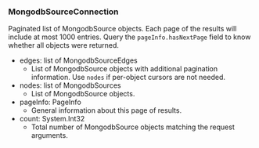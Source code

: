 ### MongodbSourceConnection
Paginated list of MongodbSource objects. Each page of the results will include at most 1000 entries. Query the `pageInfo.hasNextPage` field to know whether all objects were returned.

- edges: list of MongodbSourceEdges
  - List of MongodbSource objects with additional pagination information. Use `nodes` if per-object cursors are not needed.
- nodes: list of MongodbSources
  - List of MongodbSource objects.
- pageInfo: PageInfo
  - General information about this page of results.
- count: System.Int32
  - Total number of MongodbSource objects matching the request arguments.
